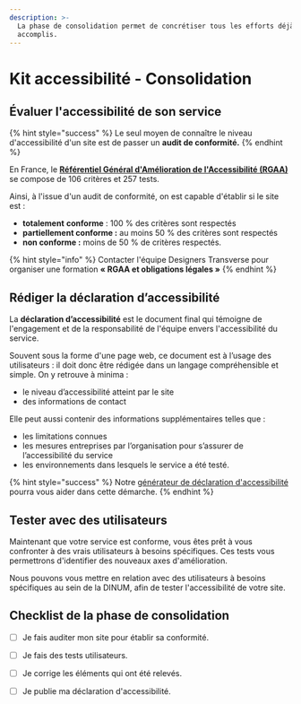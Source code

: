 ```yaml
---
description: >-
  La phase de consolidation permet de concrétiser tous les efforts déjà 
  accomplis.
---
```


# Kit accessibilité - Consolidation

## **Évaluer l'accessibilité de son service**

{% hint style="success" %}
Le seul moyen de connaître le niveau d'accessibilité d'un site est de passer un **audit de conformité.**
{% endhint %}

En France, le [**Référentiel Général d'Amélioration de l'Accessibilité \(RGAA\)** ](https://www.numerique.gouv.fr/publications/rgaa-accessibilite/)se compose de 106 critères et 257 tests.

Ainsi, à l'issue d'un audit de conformité, on est capable d'établir si le site est :

* **totalement** **conforme** : 100 % des critères sont respectés
* **partiellement conforme :** au moins 50 % des critères sont respectés
* **non conforme :** moins de 50 % de critères respectés. 

{% hint style="info" %}
Contacter l'équipe Designers Transverse pour organiser une formation **« RGAA et obligations légales »**
{% endhint %}

## **Rédiger la déclaration d’accessibilité**

La **déclaration d’accessibilité** est le document final qui témoigne de l'engagement et de la responsabilité de l'équipe envers l'accessibilité du service.

Souvent sous la forme d'une page web, ce document est à l’usage des utilisateurs : il doit donc être rédigée dans un langage compréhensible et simple. On y retrouve à minima :

* le niveau d’accessibilité atteint par le site
* des informations de contact

Elle peut aussi contenir des informations supplémentaires telles que :

* les limitations connues
* les mesures entreprises par l’organisation pour s’assurer de l’accessibilité du service
* les environnements dans lesquels le service a été testé.

{% hint style="success" %}
Notre [générateur de déclaration d'accessibilité](https://betagouv.github.io/a11y-generateur-declaration/#create) pourra vous aider dans cette démarche.
{% endhint %}

## Tester avec des utilisateurs

Maintenant que votre service est conforme, vous êtes prêt à vous confronter à des vrais utilisateurs à besoins spécifiques. Ces tests vous permettrons d'identifier des nouveaux axes d'amélioration.

Nous pouvons vous mettre en relation avec des utilisateurs à besoins spécifiques au sein de la DINUM, afin de tester l'accessibilité de votre site.

## Checklist de la phase de consolidation

* [ ] Je fais auditer mon site pour établir sa conformité.
* [ ] Je fais des tests utilisateurs.
* [ ] Je corrige les éléments qui ont été relevés.
* [ ] Je publie ma déclaration d'accessibilité.

